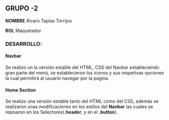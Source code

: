 ## GRUPO  -2

**NOMBRE**  Álvaro Tapias Torrijos 

**ROL** Maquetador

### DESARROLLO:

#### Navbar

Se realizo un la versión estable del HTML, CSS del Navbar estableciendo gran parte del menú, se establecieron los iconos y sus respetivas opciones  la cual permitirá al usuario navegar por la pagina.

#### Home Section

Se realizo una versión estable tanto del HTML como del CSS, además se realizaron unas modificaciones en los estilos del **Navbar** las cuales se repisaron en los Selectores(**.header**, y en el **.button**).